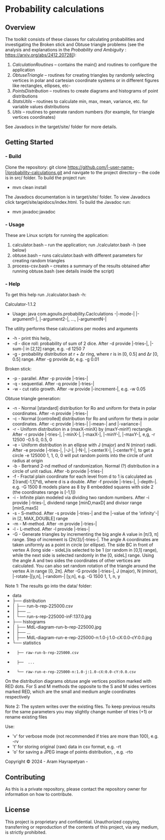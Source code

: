 # Probability calculations

## Overview
The toolkit consists of these classes for calculating probabilities and investigating the Broken stick and Obtuse triangle problems (see the analysis and explanations in the  _Probability and Ambiguity_ : https://arxiv.org/abs/2412.20728]):

1.	_CalculationRoutines_  – contains the main() and routines to configure the application	 
2.	_ObtuseTriangle_  – routines for creating triangles by randomly selecting vertices in polar and cartesian coordinate systems or in different figures like rectangles, ellipses, etc-	 
3.	_PointsDistribution_  – routines to create diagrams and histograms of point distributions 
4.	_StatsUtils_  – routines to calculate min, max, mean, variance, etc. for variable values distributions	 
5.	_Utils_  – routines to generate random numbers (for example, for triangle vertices coordinates)

See Javadocs in the target/site/ folder for more details.

## Getting Started

### -	Build
Clone the repository: git clone https://github.com/|-user-name-|/probability-calculations.git and navigate to the project directory – the code is in src/ folder. To build the project run: 
- mvn clean install

The Javadocs documentation is in target/site/ folder. To view Javadocs click target/site/apidocs/index.html. To build the Javadoc run: 
- mvn javadoc:javadoc

### -	Usage
These are Linux scripts for running the application:
1.	calculator.bash – run the application; run ./calculator.bash -h (see below)
2.	obtuse.bash – runs calculator.bash with different parameters for creating random triangles 
3.	process-csv.bash – creates a summary of the results obtained after running obtuse.bash (see details inside the script)

### -	Help
To get this help run ./calculator.bash -h:

Calculator-1.1.2
-	Usage: java com.agoulis.probability.Caclculations -|-mode-| |-argument1-|, |-argument2-|, ..., |-argumentN-|

The utility performs these calculations per modes and arguments
-	-h - print this help_
-	-d - dice roll: probability of sum of 2 dice. After -d provide |-tries-|,
	 |-sum-| in [2,12] range, e.g. -d 1250 7	 
-	-g - probability distribution at r + Δr ring, where r is in [0, 0.5] and Δr [0, 0.5]
range.  After -g provide Δr, e.g. -g 0.01

Broken stick:
-	-p - parallel. After -p provide |-tries-|
-	-q - sequential. After -q provide |-tries-|
-	-w - cut ratio growth. After -w provide |-increment-|, e.g. -w 0.05

Obtuse triangle generation:
-	-n - Normal [standard] distribution for Ro and uniform for theta in polar
coordinates. After -n provide |-tries-|
-	-c - Normal [controlled] distribution for Ro and uniform for theta in polar
coordinates. After -c provide |-tries-| |-mean-| and |-variance-|
-	-r - Uniform distribution in a (maxX-minX) by (maxY-minY) rectangle. After -r provide
|-tries-|, |-minX-|, |-maxX-|, |-minY-|, |-maxY-|, e,g, -r 12500 -0.5 0, 0.5, 0
-	-e - Uniform distribution in an ellipse with J (major) and N (minor)
radii. After -e provide |-tries-|, |-J-|, |-N-|, |-centerX-|, |-centerY-|, to get a circle -e 125000 1, 1, 0, 0 
will put random points into the circle of unit radius at origin
-	-b - Bertrand 2-nd method of randomization. Normal (?) distribution in a circle
of unit radius. After -b provide |-tries-|
-	-f - Fractal plain coordinate for each level from d to 1 is calculated as Σ(rand[-1,1]*d),
where d is a double. After -f provide |-tries-|, |-depth-|. e.g. -G 1500 8 models plane as 8 by 8
embedded squares with side 2 (the coordinates range is [-1,1])
-	-i - Infinite plain modeled via dividing two random numbers. After -i
provide |-tries-|, dividend range [minD,maxD] and divisor range [minS,maxS]
-	-s - S-method. After -s provide |-tries-| and the 
|-value of the 'infinity'-| in [2, MAX_DOUBLE] range
-	-m - M-method. After -m provide |-tries-|
-	-l - L-method. After -l provide |-tries-|
-	-G - Generate triangles by incrementing the big angle A value in [π/3, π] range. Step of
increment is (2π/3)/|-tries-|. The angle A coordinates are taken uniformly as a point in circle
(or ellipse). The side BC in front of vertex A (long side - sideL)is selected to be 1 (or random
in [0,1] range), while the next side is selected randomly in the [0, sideL] range. Using the angle A
and two sides the coordinates of other vertices are calculated. You can also set random rotation of 
the triangle around the vertex A in range [0, 2π]. After -G provide |-tries-|, J (major),  N (minor),
|-rotate-|[y,n], |-random-| [y,n], e.g. -G 1500 1, 1, n, y

Note 1: The results go into the data/ folder:
-	data
-	├── distribution
-	│   ├── run-b-rep-225000.csv
-	│   ├──  ... 
-	│   └── run-s-rep-225000-inF:137.0.jpg
-	├── histograms
-	│   ├── MdL-diagram-run-b-rep-225000.jpg
-	│   ├──  ... 
-	│   ├── MdL-diagram-run-e-rep-225000-n:1.0-j:1.0-cX:0.0-cY:0.0.jpg
-	└── statistics
-		├── raw-run-b-rep-225000.csv
-		├──  ... 
-		└── raw-run-e-rep-225000-n:1.0-j:1.0-cX:0.0-cY:0.0.csv

On the distribution diagrams obtuse angle vertices position marked with RED dots. For S and M
methods the opposite to the S and M sides vertices marked RED, which are the small and medium angle
coordinates respectively

Note 2: The system writes over the existing files. To keep previous results for the same parameters
you may slightly change number of tries (+1) or rename existing files

 Use: 	
-	'v' for verbose mode (not recommended if tries are more than 100), e.g. -rv
-	't' for storing original (raw) data in csv format, e.g. -rt
-	'o' for saving a JPEG image of points distribution, , e.g. -rto

 Copyright © 2024 - Aram Hayrapetyan -

## Contributing
As this is a private repository, please contact the repository owner for information on how to contribute.

## License
This project is proprietary and confidential. Unauthorized copying, transferring or reproduction of the contents of this project, via any medium, is strictly prohibited.



